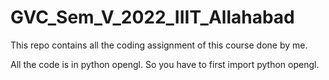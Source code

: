 # GVC_Sem_V_2022_IIIT_Allahabad
This repo contains all the coding assignment of this course done by me.

All the code is in python opengl. So you have to first import python opengl.
